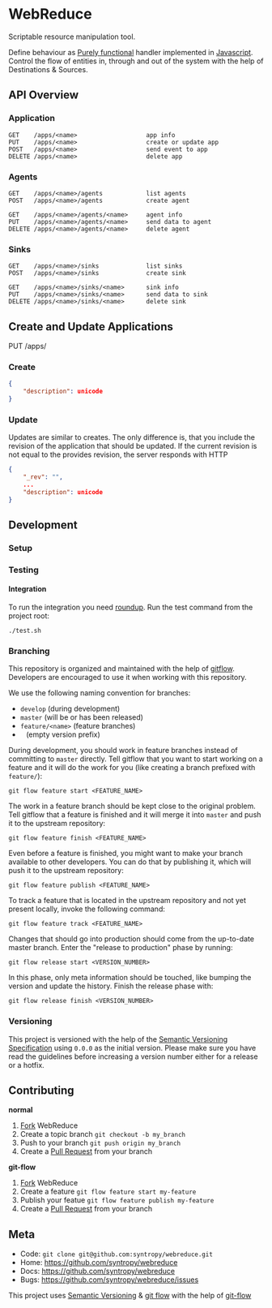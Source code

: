 # WebReduce

Scriptable resource manipulation tool.

Define behaviour as [Purely functional](http://en.wikipedia.org/wiki/Purely_functional) handler implemented in [Javascript](http://en.wikipedia.org/wiki/JavaScript). Control the flow of entities in, through and out of the system with the help of Destinations & Sources.

## API Overview

### Application

```
GET    /apps/<name>                   app info
PUT    /apps/<name>                   create or update app
POST   /apps/<name>                   send event to app
DELETE /apps/<name>                   delete app
```

### Agents

```
GET    /apps/<name>/agents            list agents
POST   /apps/<name>/agents            create agent

GET    /apps/<name>/agents/<name>     agent info
PUT    /apps/<name>/agents/<name>     send data to agent
DELETE /apps/<name>/agents/<name>     delete agent
```

### Sinks

```
GET    /apps/<name>/sinks             list sinks
POST   /apps/<name>/sinks             create sink

GET    /apps/<name>/sinks/<name>      sink info
PUT    /apps/<name>/sinks/<name>      send data to sink
DELETE /apps/<name>/sinks/<name>      delete sink
```

## Create and Update Applications

PUT /apps/<name>

### Create

```json
{
    "description": unicode
}
```

### Update

Updates are similar to creates. The only difference is, that you include the
revision of the application that should be updated. If the current revision is
not equal to the provides revision, the server responds with HTTP

```json
{
    "_rev": "",
    ...
    "description": unicode
}
```

## Development

### Setup

### Testing

#### Integration

To run the integration you need [roundup](http://bmizerany.github.com/roundup). Run the test command from the project root:

```
./test.sh
```

### Branching

This repository is organized and maintained with the help of [gitflow](https://github.com/nvie/gitflow). Developers are encouraged to use it when working with this repository.

We use the following naming convention for branches:

* `develop` (during development)
* `master` (will be or has been released)
* `feature/<name>` (feature branches)
* ` ` (empty version prefix)

During development, you should work in feature branches instead of committing to `master` directly. Tell gitflow that you want to start working on a feature and it will do the work for you (like creating a branch prefixed with `feature/`):

    git flow feature start <FEATURE_NAME>

The work in a feature branch should be kept close to the original problem. Tell gitflow that a feature is finished and it will merge it into `master` and push it to the upstream repository:

    git flow feature finish <FEATURE_NAME>

Even before a feature is finished, you might want to make your branch available to other developers. You can do that by publishing it, which will push it to the upstream repository:

    git flow feature publish <FEATURE_NAME>

To track a feature that is located in the upstream repository and not yet present locally, invoke the following command:

    git flow feature track <FEATURE_NAME>

Changes that should go into production should come from the up-to-date master branch. Enter the "release to production" phase by running:

    git flow release start <VERSION_NUMBER>

In this phase, only meta information should be touched, like bumping the version and update the history. Finish the release phase with:

    git flow release finish <VERSION_NUMBER>

### Versioning

This project is versioned with the help of the [Semantic Versioning Specification](http://semver.org/) using `0.0.0` as the initial version. Please make sure you have read the guidelines before increasing a version number either for a release or a hotfix.

## Contributing

**normal**

1. [Fork](http://help.github.com/forking/) WebReduce
2. Create a topic branch `git checkout -b my_branch`
3. Push to your branch `git push origin my_branch`
4. Create a [Pull Request](http://help.github.com/pull-requests/) from your branch

**git-flow**

1. [Fork](http://help.github.com/forking/) WebReduce
2. Create a feature `git flow feature start my-feature`
3. Publish your featue `git flow feature publish my-feature`
4. Create a [Pull Request](http://help.github.com/pull-requests/) from your branch

## Meta

* Code: `git clone git@github.com:syntropy/webreduce.git`
* Home: https://github.com/syntropy/webreduce
* Docs: https://github.com/syntropy/webreduce
* Bugs: https://github.com/syntropy/webreduce/issues

This project uses [Semantic Versioning](http://semver.org) & [git flow](http://nvie.com/posts/a-successful-git-branching-model/) with the help of [git-flow](https://github.com/nvie/gitflow)
